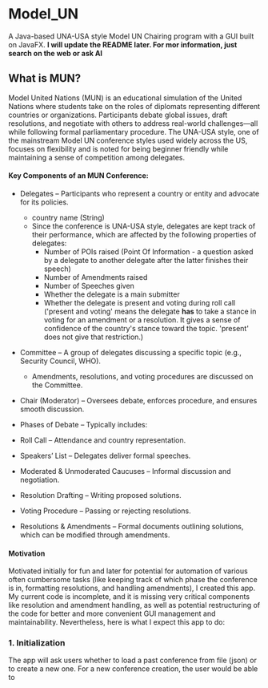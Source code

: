 # Model_UN
A Java-based UNA-USA style Model UN Chairing program with a GUI built on JavaFX. **I will update the README later. For mor information, just search on the web or ask AI**

## What is MUN?

Model United Nations (MUN) is an educational simulation of the United Nations where students take on the roles of diplomats representing different countries or organizations. Participants debate global issues, draft resolutions, and negotiate with others to address real-world challenges—all while following formal parliamentary procedure. The UNA-USA style, one of the mainstream Model UN conference styles used widely across the US, focuses on flexibility and is noted for being beginner friendly while maintaining a sense of competition among delegates.

#### Key Components of an MUN Conference:
- Delegates – Participants who represent a country or entity and advocate for its policies.
  - country name (String)
  - Since the conference is UNA-USA style, delegates are kept track of their performance, which are affected by the following properties of delegates:
    - Number of POIs raised (Point Of Information - a question asked by a delegate to another delegate after the latter finishes their speech)
    - Number of Amendments raised
    - Number of Speeches given
    - Whether the delegate is a main submitter
    - Whether the delegate is present and voting during roll call ('present and voting' means the delegate **has** to take a stance in voting for an amendment or a resolution. It gives a sense of confidence of the country's stance toward the topic. 'present' does not give that restriction.)

- Committee – A group of delegates discussing a specific topic (e.g., Security Council, WHO).
  - Amendments, resolutions, and voting procedures are discussed on the Committee.

- Chair (Moderator) – Oversees debate, enforces procedure, and ensures smooth discussion.

- Phases of Debate – Typically includes:

- Roll Call – Attendance and country representation.

- Speakers’ List – Delegates deliver formal speeches.

- Moderated & Unmoderated Caucuses – Informal discussion and negotiation.

- Resolution Drafting – Writing proposed solutions.

- Voting Procedure – Passing or rejecting resolutions.

- Resolutions & Amendments – Formal documents outlining solutions, which can be modified through amendments.

#### Motivation
Motivated initially for fun and later for potential for automation of various often cumbersome tasks (like keeping track of which phase the conference is in, formatting resolutions, and handling amendments), I created this app. My current code is incomplete, and it is missing very critical components like resolution and amendment handling, as well as potential restructuring of the code for better and more convenient GUI management and maintainability. Nevertheless, here is what I expect this app to do:

### 1. Initialization
The app will ask users whether to load a past conference from file (json) or to create a new one. For a new conference creation, the user would be able to 
